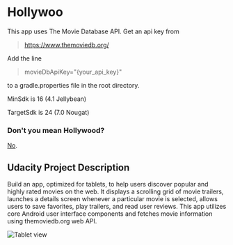 # Hollywoo

This app uses The Movie Database API. Get an api key from 

>https://www.themoviedb.org/

Add the line
>movieDbApiKey="{your_api_key}"

to a gradle.properties file in the root directory.

MinSdk is 16 (4.1 Jellybean)

TargetSdk is 24 (7.0 Nougat)

### Don't you mean Hollywood?
[No](http://vignette1.wikia.nocookie.net/bojackhorseman/images/4/4b/Hollywoo-ottoman-bojack.jpg/revision/latest?cb=20161031213504).

## Udacity Project Description
Build an app, optimized for tablets, to help users discover popular and highly rated movies on the web. It displays a scrolling grid of movie trailers, launches a details screen whenever a particular movie is selected, allows users to save favorites, play trailers, and read user reviews. This app utilizes core Android user interface components and fetches movie information using themoviedb.org web API.

![Tablet view](http://i.imgur.com/YXYtAmo.jpg)
